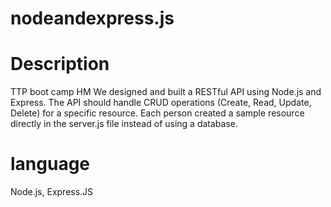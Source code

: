 # nodeandexpress.js

# Description
TTP boot camp HM
We designed and built a RESTful API using Node.js and Express.
The API should handle CRUD operations (Create, Read, Update, Delete) for a specific resource.
Each person created a sample resource directly in the server.js file instead of using a database.

# language 
Node.js, Express.JS
